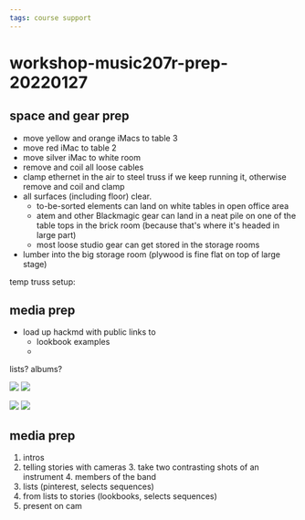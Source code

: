 ```yaml
---
tags: course support
---
```


# workshop-music207r-prep-20220127


## space and gear prep

* move yellow and orange iMacs to table 3
* move red iMac to table 2
* move silver iMac to white room
* remove and coil all loose cables
* clamp ethernet in the air to steel truss if we keep running it, otherwise remove and coil and clamp
* all surfaces (including floor) clear. 
    * to-be-sorted elements can land on white tables in open office area
    * atem and other Blackmagic gear can land in a neat pile on one of the table tops in the brick room (because that's where it's headed in large part)
    * most loose studio gear can get stored in the storage rooms
* lumber into the big storage room (plywood is fine flat on top of large stage)

temp truss setup:



## media prep

* load up hackmd with public links to
    * lookbook examples
    * 
lists? albums?

![](https://i.discogs.com/oHC67Vd2GqUhakQ_fUgUtjzZF8Rd2GNzucgSSwohZzU/rs:fit/g:sm/q:90/h:599/w:600/czM6Ly9kaXNjb2dz/LWltYWdlcy9SLTY2/MTkzMjItMTYyNjQz/NDI3NC05NDIwLmpw/ZWc.jpeg)
![](https://m.media-amazon.com/images/I/51NaUbMRbEL._SY355_.jpg)

![](https://m.media-amazon.com/images/I/71yaFKmqRlL._AC_SL1500_.jpg)
![](https://i.pinimg.com/originals/2c/76/de/2c76deaa52f65ba01ba475be55cf119b.jpg)


## media prep

1. intros
2. telling stories with cameras
    3. take two contrasting shots of an instrument
    4. members of the band
4. lists (pinterest, selects sequences)
5. from lists to stories (lookbooks, selects sequences)
6. present on cam
